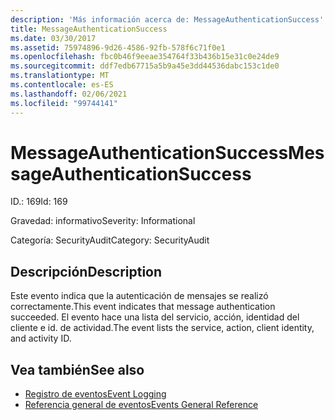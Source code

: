 ```yaml
---
description: 'Más información acerca de: MessageAuthenticationSuccess'
title: MessageAuthenticationSuccess
ms.date: 03/30/2017
ms.assetid: 75974896-9d26-4586-92fb-578f6c71f0e1
ms.openlocfilehash: fbc0b46f9eeae354764f33b436b15e31c0e24de9
ms.sourcegitcommit: ddf7edb67715a5b9a45e3dd44536dabc153c1de0
ms.translationtype: MT
ms.contentlocale: es-ES
ms.lasthandoff: 02/06/2021
ms.locfileid: "99744141"
---
```

# <a name="messageauthenticationsuccess"></a><span data-ttu-id="cc980-103">MessageAuthenticationSuccess</span><span class="sxs-lookup"><span data-stu-id="cc980-103">MessageAuthenticationSuccess</span></span>

<span data-ttu-id="cc980-104">ID.: 169</span><span class="sxs-lookup"><span data-stu-id="cc980-104">Id: 169</span></span>  
  
 <span data-ttu-id="cc980-105">Gravedad: informativo</span><span class="sxs-lookup"><span data-stu-id="cc980-105">Severity: Informational</span></span>  
  
 <span data-ttu-id="cc980-106">Categoría: SecurityAudit</span><span class="sxs-lookup"><span data-stu-id="cc980-106">Category: SecurityAudit</span></span>  
  
## <a name="description"></a><span data-ttu-id="cc980-107">Descripción</span><span class="sxs-lookup"><span data-stu-id="cc980-107">Description</span></span>  

 <span data-ttu-id="cc980-108">Este evento indica que la autenticación de mensajes se realizó correctamente.</span><span class="sxs-lookup"><span data-stu-id="cc980-108">This event indicates that message authentication succeeded.</span></span> <span data-ttu-id="cc980-109">El evento hace una lista del servicio, acción, identidad del cliente e id. de actividad.</span><span class="sxs-lookup"><span data-stu-id="cc980-109">The event lists the service, action, client identity, and activity ID.</span></span>  
  
## <a name="see-also"></a><span data-ttu-id="cc980-110">Vea también</span><span class="sxs-lookup"><span data-stu-id="cc980-110">See also</span></span>

- [<span data-ttu-id="cc980-111">Registro de eventos</span><span class="sxs-lookup"><span data-stu-id="cc980-111">Event Logging</span></span>](index.md)
- [<span data-ttu-id="cc980-112">Referencia general de eventos</span><span class="sxs-lookup"><span data-stu-id="cc980-112">Events General Reference</span></span>](events-general-reference.md)
